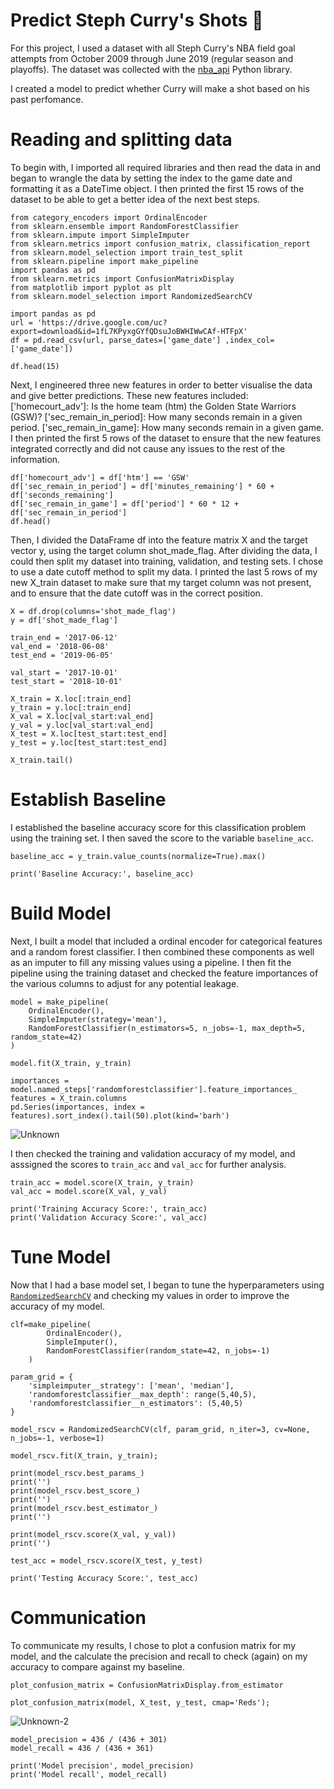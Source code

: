 
# Predict Steph Curry's Shots 🏀

For this project, I used a dataset with all Steph Curry's NBA field goal attempts from October 2009 through June 2019 (regular season and playoffs). The dataset was collected with the [nba_api](https://github.com/swar/nba_api) Python library.

I created a model to predict whether Curry will make a shot based on his past perfomance.

# Reading and splitting data

To begin with, I imported all required libraries and then read the data in and began to wrangle the data by setting the index to the game date and formatting it as a DateTime object. I then printed the first 15 rows of the dataset to be able to get a better idea of the next best steps.

```
from category_encoders import OrdinalEncoder
from sklearn.ensemble import RandomForestClassifier
from sklearn.impute import SimpleImputer
from sklearn.metrics import confusion_matrix, classification_report
from sklearn.model_selection import train_test_split
from sklearn.pipeline import make_pipeline
import pandas as pd
from sklearn.metrics import ConfusionMatrixDisplay
from matplotlib import pyplot as plt
from sklearn.model_selection import RandomizedSearchCV
```

```
import pandas as pd
url = 'https://drive.google.com/uc?export=download&id=1fL7KPyxgGYfQDsuJoBWHIWwCAf-HTFpX'
df = pd.read_csv(url, parse_dates=['game_date'] ,index_col=['game_date'])

df.head(15)
```

Next, I engineered three new features in order to better visualise the data and give better predictions. These new features included:
['homecourt_adv']: Is the home team (htm) the Golden State Warriors (GSW)?
['sec_remain_in_period]: How many seconds remain in a given period.
['sec_remain_in_game]: How many seconds remain in a given game.
I then printed the first 5 rows of the dataset to ensure that the new features integrated correctly and did not cause any issues to the rest of the information.

```
df['homecourt_adv'] = df['htm'] == 'GSW'
df['sec_remain_in_period'] = df['minutes_remaining'] * 60 + df['seconds_remaining']
df['sec_remain_in_game'] = df['period'] * 60 * 12 + df['sec_remain_in_period']
df.head()
```
Then, I divided the DataFrame df into the feature matrix X and the target vector y, using the target column shot_made_flag.
After dividing the data, I could then split my dataset into training, validation, and testing sets. I chose to use a date cutoff method to split my data.
I printed the last 5 rows of my new X_train dataset to make sure that my target column was not present, and to ensure that the date cutoff was in the correct position.

```
X = df.drop(columns='shot_made_flag')
y = df['shot_made_flag']
```
```
train_end = '2017-06-12'
val_end = '2018-06-08'
test_end = '2019-06-05'

val_start = '2017-10-01'
test_start = '2018-10-01'

X_train = X.loc[:train_end]
y_train = y.loc[:train_end]
X_val = X.loc[val_start:val_end]
y_val = y.loc[val_start:val_end]
X_test = X.loc[test_start:test_end]
y_test = y.loc[test_start:test_end]
```

```
X_train.tail()
```

# Establish Baseline

I established the baseline accuracy score for this classification problem using the training set. I then saved the score to the variable `baseline_acc`.

```
baseline_acc = y_train.value_counts(normalize=True).max()

print('Baseline Accuracy:', baseline_acc)
```

# Build Model

Next, I built a model that included a ordinal encoder for categorical features and a random forest classifier. I then combined these components as well as an imputer to fill any missing values using a pipeline. I then fit the pipeline using the training dataset and checked the feature importances of the various columns to adjust for any potential leakage.

```
model = make_pipeline(
    OrdinalEncoder(),
    SimpleImputer(strategy='mean'),
    RandomForestClassifier(n_estimators=5, n_jobs=-1, max_depth=5, random_state=42)
)

model.fit(X_train, y_train)
```

```
importances = model.named_steps['randomforestclassifier'].feature_importances_
features = X_train.columns
pd.Series(importances, index = features).sort_index().tail(50).plot(kind='barh')
```
![Unknown](https://github.com/user-attachments/assets/8a6f6bd3-c4ec-4eba-bb98-9b8742562dd7)

I then checked the training and validation accuracy of my model, and asssigned the scores to `train_acc` and `val_acc` for further analysis.

```
train_acc = model.score(X_train, y_train)
val_acc = model.score(X_val, y_val)

print('Training Accuracy Score:', train_acc)
print('Validation Accuracy Score:', val_acc)
```

# Tune Model
Now that I had a base model set, I began to tune the hyperparameters using [`RandomizedSearchCV`](https://scikit-learn.org/stable/modules/generated/sklearn.model_selection.RandomizedSearchCV.html) and checking my values in order to improve the accuracy of my model.

```
clf=make_pipeline(
        OrdinalEncoder(),
        SimpleImputer(),
        RandomForestClassifier(random_state=42, n_jobs=-1)
    )

param_grid = {
    'simpleimputer__strategy': ['mean', 'median'],
    'randomforestclassifier__max_depth': range(5,40,5),
    'randomforestclassifier__n_estimators': (5,40,5)
}

model_rscv = RandomizedSearchCV(clf, param_grid, n_iter=3, cv=None, n_jobs=-1, verbose=1)

model_rscv.fit(X_train, y_train);

print(model_rscv.best_params_)
print('')
print(model_rscv.best_score_)
print('')
print(model_rscv.best_estimator_)
print('')

print(model_rscv.score(X_val, y_val))
print('')

test_acc = model_rscv.score(X_test, y_test)

print('Testing Accuracy Score:', test_acc)
```
# Communication

To communicate my results, I chose to plot a confusion matrix for my model, and the calculate the precision and recall to check (again) on my accuracy to compare against my baseline.

```
plot_confusion_matrix = ConfusionMatrixDisplay.from_estimator

plot_confusion_matrix(model, X_test, y_test, cmap='Reds');
```
![Unknown-2](https://github.com/user-attachments/assets/f12f7475-34f1-4906-b6ad-7b7785c4f1e0)

```
model_precision = 436 / (436 + 301)
model_recall = 436 / (436 + 361)

print('Model precision', model_precision)
print('Model recall', model_recall)
```
